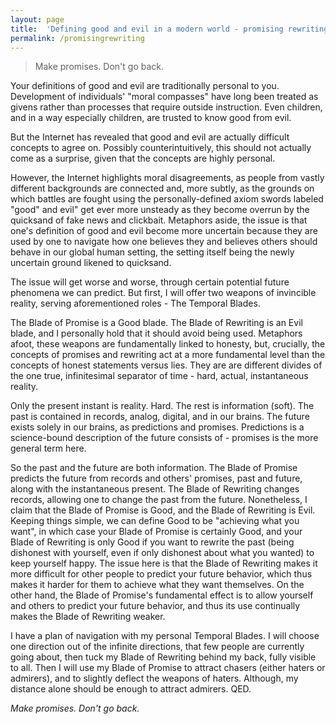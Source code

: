 ```yaml
---
layout: page
title:  'Defining good and evil in a modern world - promising rewriting'
permalink: /promisingrewriting
---
```


> Make promises. Don't go back.

Your definitions of good and evil are traditionally personal to you. Development of individuals' "moral compasses" have long been treated as givens rather than processes that require outside instruction. Even children, and in a way especially children, are trusted to know good from evil. 

But the Internet has revealed that good and evil are actually difficult concepts to agree on. Possibly counterintuitively, this should not actually come as a surprise, given that the concepts are highly personal.

However, the Internet highlights moral disagreements, as people from vastly different backgrounds are connected and, more subtly, as the grounds on which battles are fought using the personally-defined axiom swords labeled "good" and evil" get ever more unsteady as they become overrun by the quicksand of fake news and clickbait. Metaphors aside, the issue is that one's definition of good and evil become more uncertain because they are used by one to navigate how one believes they and believes others should behave in our global human setting, the setting itself being the newly uncertain ground likened to quicksand.

The issue will get worse and worse, through certain potential future phenomena we can predict. But first, I will offer two weapons of invincible reality, serving aforementioned roles - The Temporal Blades.

The Blade of Promise is a Good blade. The Blade of Rewriting is an Evil blade, and I personally hold that it should avoid being used. Metaphors afoot, these weapons are fundamentally linked to honesty, but, crucially, the concepts of promises and rewriting act at a more fundamental level than the concepts of honest statements versus lies. They are are different divides of the one true, infinitesimal separator of time - hard, actual, instantaneous reality.

Only the present instant is reality. Hard. The rest is information (soft). The past is contained in records, analog, digital, and in our brains. The future exists solely in our brains, as predictions and promises. Predictions is a science-bound description of the future consists of - promises is the more general term here.

So the past and the future are both information. The Blade of Promise predicts the future from records and others' promises, past and future, along with the instantaneous present. The Blade of Rewriting changes records, allowing one to change the past from the future. Nonetheless, I claim that the Blade of Promise is Good, and the Blade of Rewriting is Evil. Keeping things simple, we can define Good to be "achieving what you want", in which case your Blade of Promise is certainly Good, and your Blade of Rewriting is only Good if you want to rewrite the past (being dishonest with yourself, even if only dishonest about what you wanted) to keep yourself happy. The issue here is that the Blade of Rewriting makes it more difficult for other people to predict your future behavior, which thus makes it harder for them to achieve what they want themselves. On the other hand, the Blade of Promise's fundamental effect is to allow yourself and others to predict your future behavior, and thus its use continually makes the Blade of Rewriting weaker.

I have a plan of navigation with my personal Temporal Blades. I will choose one direction out of the infinite directions, that few people are currently going about, then tuck my Blade of Rewriting behind my back, fully visible to all. Then I will use my Blade of Promise to attract chasers (either haters or admirers), and to slightly deflect the weapons of haters. Although, my distance alone should be enough to attract admirers. QED.

_Make promises. Don't go back._